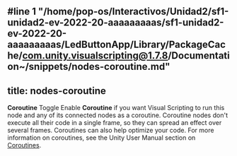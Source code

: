 #line 1 "/home/pop-os/Interactivos/Unidad2/sf1-unidad2-ev-2022-20-aaaaaaaaas/sf1-unidad2-ev-2022-20-aaaaaaaaas/LedButtonApp/Library/PackageCache/com.unity.visualscripting@1.7.8/Documentation~/snippets/nodes-coroutine.md"
---
title: nodes-coroutine
---

<tr>
<td><strong>Coroutine</strong></td>
<td>Toggle</td>
<td>Enable <strong>Coroutine</strong> if you want Visual Scripting to run this node and any of its connected nodes as a coroutine. Coroutine nodes don't execute all their code in a single frame, so they can spread an effect over several frames. Coroutines can also help optimize your code. For more information on coroutines, see the Unity User Manual section on <a href="https://docs.unity3d.com/Manual/Coroutines.html">Coroutines</a>.</td>
</tr>